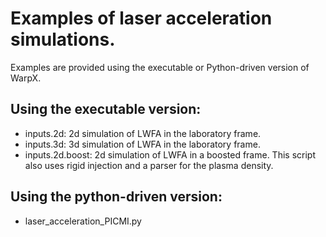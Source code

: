 # Examples of laser acceleration simulations.

Examples are provided using the executable or Python-driven version of WarpX.

## Using the executable version:
  - inputs.2d:       2d simulation of LWFA in the laboratory frame.
  - inputs.3d:       3d simulation of LWFA in the laboratory frame.
  - inputs.2d.boost: 2d simulation of LWFA in a boosted frame. This script also
    uses rigid injection and a parser for the plasma density.

## Using the python-driven version:
  - laser_acceleration_PICMI.py

